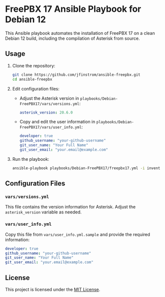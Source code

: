 # FreePBX 17 Ansible Playbook for Debian 12

This Ansible playbook automates the installation of FreePBX 17 on a clean Debian 12 build, including the compilation of Asterisk from source.

## Usage

1. Clone the repository:

    ```bash
    git clone https://github.com/jfinstrom/ansible-freepbx.git
    cd ansible-freepbx
    ```

2. Edit configuration files:

    - Adjust the Asterisk version in `playbooks/Debian-FreePBX17/vars/versions.yml`:

        ```yaml
        asterisk_version: 20.6.0
        ```

    - Copy and edit the user information in `playbooks/Debian-FreePBX17/vars/user_info.yml`:

        ```yaml
        developer: true
        github_username: "your-github-username"
        git_user_name: "Your Full Name"
        git_user_email: "your.email@example.com"
        ```

3. Run the playbook:

    ```bash
    ansible-playbook playbooks/Debian-FreePBX17/freepbx17.yml -i inventory/servers
    ```

## Configuration Files

### `vars/versions.yml`

This file contains the version information for Asterisk. Adjust the `asterisk_version` variable as needed.

### `vars/user_info.yml`

Copy this file from `vars/user_info.yml.sample` and provide the required information:

```yaml
developer: true
github_username: "your-github-username"
git_user_name: "Your Full Name"
git_user_email: "your.email@example.com"
```

## License

This project is licensed under the [MIT License](LICENSE).

